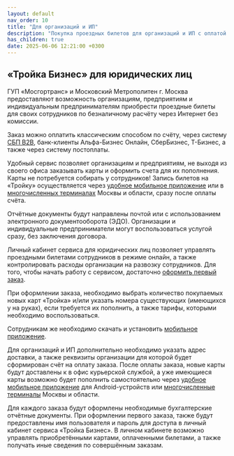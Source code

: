 ```yaml
---
layout: default
nav_order: 10
title: "Для организаций и ИП"
description: "Покупка проездных билетов для организаций и ИП с оплатой по счёту"
has_children: true
date: 2025-06-06 12:21:00 +0300
---
```


## «Тройка Бизнес» для юридических лиц

ГУП «Мосгортранс» и Московский Метрополитен г. Москва предоставляют возможность организациям,
предприятиям и индивидуальным предпринимателям приобрести проездные билеты для своих сотрудников
по безналичному расчёту через Интернет без комиссии.

Заказ можно оплатить классическим способом по счёту, через систему [СБП B2B](https://www.invoicebox.ru/ru/products/sbp-b2b),
банк-клиенты Альфа-Бизнес Онлайн, СберБизнес, Т-Бизнес, а также через систему постоплаты.

Удобный сервис позволяет организациям и предприятиям, не выходя из своего офиса заказывать карты
и оформить счета для их пополнения. Карты не потребуется собирать у сотрудников! Запись билетов
на «Тройку» осуществляется через [удобное мобильное приложение](/troika/apps/) или в [многочисленных
терминалах](https://troika.invoicebox.ru/terminals) Москвы и области, сразу после оплаты счёта.

Отчётные документы будут направлены почтой или с использованием электронного документооборота (ЭДО).
Организации и индивидуальные предприниматели могут воспользоваться услугой сразу, без заключения договора.

Личный кабинет сервиса для юридических лиц позволяет управлять проездными билетами сотрудников в
режиме онлайн, а также контролировать расходы организации на развозку сотрудников. Для того, чтобы
начать работу с сервисом, достаточно [оформить первый заказ](https://troika.invoicebox.ru).

При оформлении заказа, необходимо выбрать количество покупаемых новых карт «Тройка» и/или указать
номера существующих (имеющихся у на руках), если требуется их пополнить, а также тарифы, которыми
необходимо воспользоваться.

Сотрудникам же необходимо скачать и установить [мобильное приложение](/troika/apps/).

Для организаций и ИП дополнительно необходимо указать адрес доставки, а также реквизиты организации
для которой будет сформирован счёт на оплату заказа. После оплаты заказа, новые карты будут доставлены
к в офис курьерской службой, а уже имеющиеся карты возможно будет пополнить самостоятельно через [удобное
мобильное приложение](/troika/apps/) для Android-устройств или [многочисленные терминалы](https://troika.invoicebox.ru/terminals) Москвы и области.

Для каждого заказа будут оформлены необходимые бухгалтерские отчётные документы. При оформлении 
первого заказа, также будут предоставлены имя пользователя и пароль для доступа в личный кабинет сервиса «Тройка Бизнес».
В личном кабинете возможно управлять приобретёнными картами, оплаченными билетами, а также получать
иные сведения по совершённым заказам.
